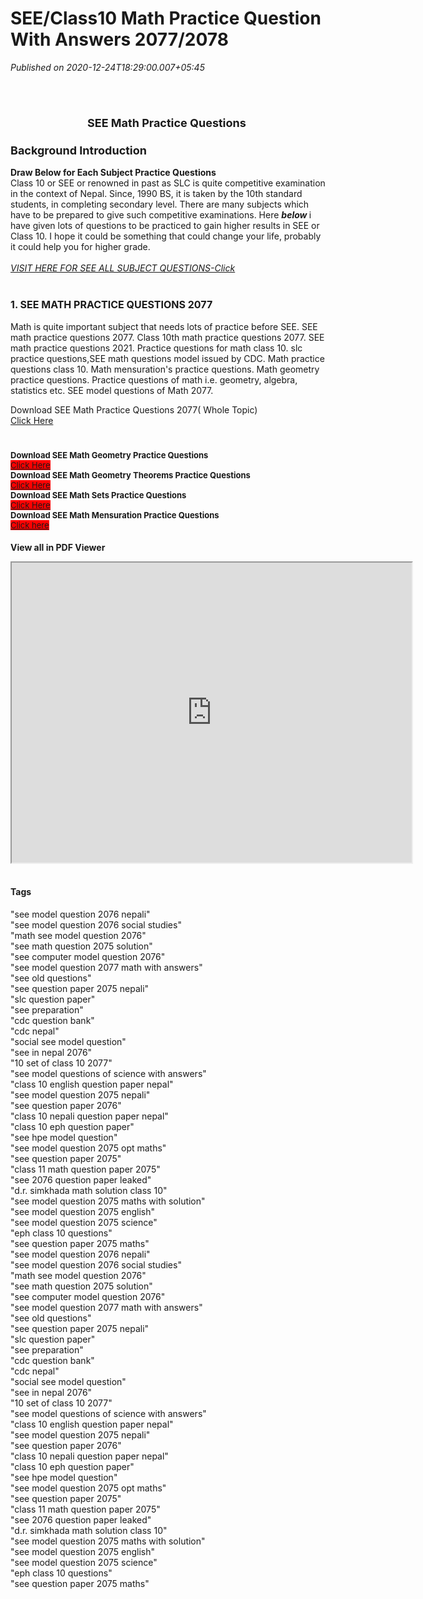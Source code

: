 # SEE/Class10 Math Practice Question With Answers 2077/2078

*Published on 2020-12-24T18:29:00.007+05:45*

<p> </p><h1 style="text-align: center;"><b><span style="font-size: large;">SEE Math Practice Questions </span></b></h1><h3><b><span style="font-size: large;">Background Introduction</span></b></h3><div><b>Draw Below for Each Subject Practice Questions</b></div><div>Class 10 or SEE or renowned in past as SLC is quite competitive examination in the context of Nepal. Since, 1990 BS, it is taken by the 10th standard students, in completing secondary level. There are many subjects which have to be prepared to give such competitive examinations. Here <b style="font-style: italic;">below </b>i have given lots of questions to be practiced to gain higher results in SEE or  Class 10. I hope it could be something that could change your life, probably it could help you for higher grade.</div><div><i><span style="color: #cc0000;"><a href="https://nepaliessaybook.blogspot.com/2020/12/see-practice-questions-2077-all-subjects.html" target="_blank"><br /></a></span></i></div><div><i><span style="color: #cc0000;"><a href="https://nepaliessaybook.blogspot.com/2020/12/see-practice-questions-2077-all-subjects.html" target="_blank">VISIT HERE FOR SEE ALL SUBJECT QUESTIONS-Click</a></span></i></div><div><br /></div><div><h3><span style="font-size: medium;">1. SEE MATH PRACTICE QUESTIONS 2077</span></h3><p>Math is quite important subject that needs lots of practice before SEE. SEE math practice questions 2077. Class 10th math practice questions 2077. SEE math practice questions 2021. Practice questions for math class 10. slc practice questions,SEE math questions model issued by CDC. Math practice questions class 10. Math mensuration's practice questions. Math geometry practice questions. Practice questions of math i.e. geometry, algebra, statistics etc. SEE model questions of Math 2077.</p><div>Download SEE Math Practice Questions 2077( Whole Topic)</div><div><a href="https://drive.google.com/file/d/1av5NBJIkugyakC_627Rpr5R3WLg4EUr7/view?usp=sharing" target="_blank">Click Here</a></div><h1><div style="font-weight: 400;"><b><span style="font-size: small;">Download SEE Math Geometry Practice Questions<br /></span></b><span style="font-size: small;"><a href="https://drive.google.com/file/d/1Yw1GYeRLlS6I48-ZD2aa8u3TXV5NqLpC/view?usp=sharing" style="background-color: red;" target="_blank">Click Here<br /></a></span><b><span style="font-size: small;">Download SEE Math Geometry Theorems Practice Questions<br /></span></b><span style="font-size: small;"><a href="https://drive.google.com/file/d/1lvMpIoQEtepMNH7Jwm1Pa4sv3SY5Epk6/view?usp=sharing" style="background-color: red;" target="_blank">Click Here<br /></a></span><b><span style="font-size: small;">Download SEE Math Sets Practice Questions<br /></span></b><span style="font-size: small;"><a href="https://drive.google.com/file/d/1hgoTjuLIgavZYqpJz2G_alC7swSMcpU0/view?usp=sharing" style="background-color: red;" target="_blank">Click Here<br /></a></span><span style="font-size: small;"><b>Download SEE Math Mensuration Practice Questions<br /></b></span><span style="color: #f4cccc; font-size: small;"><a href="https://drive.google.com/file/d/1qXGpv7KP8GCt-OL2T-oMy27z7ilTzlcT/view?usp=sharing" style="background-color: red;" target="_blank">Click here</a></span></div></h1><p><b>View all in PDF Viewer</b></p><div><iframe height="480" src="https://drive.google.com/file/d/1av5NBJIkugyakC_627Rpr5R3WLg4EUr7/preview" width="640"></iframe></div><div><br /></div><div><h4 style="text-align: left;"><b>Tags</b></h4><div>"see model question 2076 nepali"</div><div>"see model question 2076 social studies"</div><div>"math see model question 2076"</div><div>"see math question 2075 solution"</div><div>"see computer model question 2076"</div><div>"see model question 2077 math with answers"</div><div>"see old questions"</div><div>"see question paper 2075 nepali"</div><div>"slc question paper"</div><div>"see preparation"</div><div>"cdc question bank"</div><div>"cdc nepal"</div><div>"social see model question"</div><div>"see in nepal 2076"</div><div>"10 set of class 10 2077"</div><div>"see model questions of science with answers"</div><div>"class 10 english question paper nepal"</div><div>"see model question 2075 nepali"</div><div>"see question paper 2076"</div><div>"class 10 nepali question paper nepal"</div><div>"class 10 eph question paper"</div><div>"see hpe model question"</div><div>"see model question 2075 opt maths"</div><div>"see question paper 2075"</div><div>"class 11 math question paper 2075"</div><div>"see 2076 question paper leaked"</div><div>"d.r. simkhada math solution class 10"</div><div>"see model question 2075 maths with solution"</div><div>"see model question 2075 english"</div><div>"see model question 2075 science"</div><div>"eph class 10 questions"</div><div>"see question paper 2075 maths"</div><div>"see model question 2076 nepali"</div><div>"see model question 2076 social studies"</div><div>"math see model question 2076"</div><div>"see math question 2075 solution"</div><div>"see computer model question 2076"</div><div>"see model question 2077 math with answers"</div><div>"see old questions"</div><div>"see question paper 2075 nepali"</div><div>"slc question paper"</div><div>"see preparation"</div><div>"cdc question bank"</div><div>"cdc nepal"</div><div>"social see model question"</div><div>"see in nepal 2076"</div><div>"10 set of class 10 2077"</div><div>"see model questions of science with answers"</div><div>"class 10 english question paper nepal"</div><div>"see model question 2075 nepali"</div><div>"see question paper 2076"</div><div>"class 10 nepali question paper nepal"</div><div>"class 10 eph question paper"</div><div>"see hpe model question"</div><div>"see model question 2075 opt maths"</div><div>"see question paper 2075"</div><div>"class 11 math question paper 2075"</div><div>"see 2076 question paper leaked"</div><div>"d.r. simkhada math solution class 10"</div><div>"see model question 2075 maths with solution"</div><div>"see model question 2075 english"</div><div>"see model question 2075 science"</div><div>"eph class 10 questions"</div><div>"see question paper 2075 maths"</div></div><p></p></div>